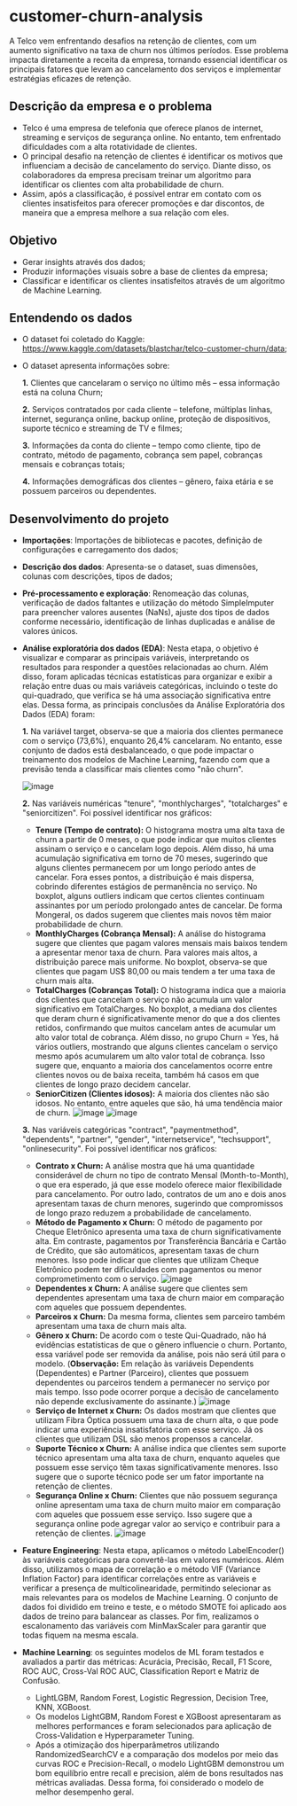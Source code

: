 # customer-churn-analysis
A Telco vem enfrentando desafios na retenção de clientes, com um aumento significativo na taxa de churn nos últimos períodos. Esse problema impacta diretamente a receita da empresa, tornando essencial identificar os principais fatores que levam ao cancelamento dos serviços e implementar estratégias eficazes de retenção.

## Descrição da empresa e o problema
- Telco é uma empresa de telefonia que oferece planos de internet, streaming e serviços de segurança online. No entanto, tem enfrentado dificuldades com a alta rotatividade de clientes.
- O principal desafio na retenção de clientes é identificar os motivos que influenciam a decisão de cancelamento do serviço. Diante disso, os colaboradores da empresa precisam treinar um algoritmo para identificar os clientes com alta probabilidade de churn.
- Assim, após a classificação, é possível entrar em contato com os clientes insatisfeitos para oferecer promoções e dar discontos, de maneira que a empresa melhore a sua relação com eles.

## Objetivo
- Gerar insights através dos dados;
- Produzir informações visuais sobre a base de clientes da empresa;
- Classificar e identificar os clientes insatisfeitos através de um algoritmo de Machine Learning.

## Entendendo os dados
- O dataset foi coletado do Kaggle: https://www.kaggle.com/datasets/blastchar/telco-customer-churn/data;
- O dataset apresenta informações sobre:

    **1.** Clientes que cancelaram o serviço no último mês – essa informação está na coluna Churn;
  
    **2.** Serviços contratados por cada cliente – telefone, múltiplas linhas, internet, segurança online, backup online, proteção de dispositivos, suporte técnico e streaming de TV e filmes;
  
    **3.** Informações da conta do cliente – tempo como cliente, tipo de contrato, método de pagamento, cobrança sem papel, cobranças mensais e cobranças totais;

    **4.** Informações demográficas dos clientes – gênero, faixa etária e se possuem parceiros ou dependentes.

## Desenvolvimento do projeto
- **Importações**: Importações de bibliotecas e pacotes, definição de configurações e carregamento dos dados;
- **Descrição dos dados**: Apresenta-se o dataset, suas dimensões, colunas com descrições, tipos de dados;
- **Pré-processamento e exploração**: Renomeação das colunas, verificação de dados faltantes e utilização do método SimpleImputer para preencher valores ausentes (NaNs), ajuste dos tipos de dados conforme necessário, identificação de linhas duplicadas e análise de valores únicos.
- **Análise exploratória dos dados (EDA)**: Nesta etapa, o objetivo é visualizar e comparar as principais variáveis, interpretando os resultados para responder a questões relacionadas ao churn. Além disso, foram aplicadas técnicas estatísticas para organizar e exibir a relação entre duas ou mais variáveis categóricas, incluindo o teste do qui-quadrado, que verifica se há uma associação significativa entre elas. Dessa forma, as principais conclusões da Análise Exploratória dos Dados (EDA) foram:

  **1.** Na variável target, observa-se que a maioria dos clientes permanece com o serviço (73,6%), enquanto 26,4% cancelaram. No entanto, esse conjunto de dados está desbalanceado, o que pode impactar o treinamento dos modelos de Machine Learning, fazendo com que a previsão tenda a classificar mais clientes como "não churn".

  ![image](https://github.com/user-attachments/assets/ab406bf5-cfff-4c5f-bf75-50959b3a404d)

  
  **2.** Nas variáveis numéricas "tenure", "monthlycharges", "totalcharges" e "seniorcitizen". Foi possível identificar nos gráficos:

     - **Tenure (Tempo de contrato):** O histograma mostra uma alta taxa de churn a partir de 0 meses, o que pode indicar que muitos clientes assinam o serviço e o cancelam logo depois. Além disso, há uma acumulação significativa em torno de 70 meses, sugerindo que alguns clientes permanecem por um longo período antes de cancelar. Fora esses pontos, a distribuição é mais dispersa, cobrindo diferentes estágios de permanência no serviço. No boxplot, alguns outliers indicam que certos clientes continuam assinantes por um período prolongado antes de cancelar. De forma Mongeral, os dados sugerem que clientes mais novos têm maior probabilidade de churn.
     - **MonthlyCharges (Cobrança Mensal):** A análise do histograma sugere que clientes que pagam valores mensais mais baixos tendem a apresentar menor taxa de churn. Para valores mais altos, a distribuição parece mais uniforme. No boxplot, observa-se que clientes que pagam US$ 80,00 ou mais tendem a ter uma taxa de churn mais alta.
     - **TotalCharges (Cobranças Total):** O histograma indica que a maioria dos clientes que cancelam o serviço não acumula um valor significativo em TotalCharges. No boxplot, a mediana dos clientes que deram churn é significativamente menor do que a dos clientes retidos, confirmando que muitos cancelam antes de acumular um alto valor total de cobrança. Além disso, no grupo Churn = Yes, há vários outliers, mostrando que alguns clientes cancelam o serviço mesmo após acumularem um alto valor total de cobrança. Isso sugere que, enquanto a maioria dos cancelamentos ocorre entre clientes novos ou de baixa receita, também há casos em que clientes de longo prazo decidem cancelar.
     - **SeniorCitizen (Clientes idosos):** A maioria dos clientes não são idosos. No entanto, entre aqueles que são, há uma tendência maior de churn.
  ![image](https://github.com/user-attachments/assets/496f19ce-57fd-43d1-b771-0d1c95192755)
  ![image](https://github.com/user-attachments/assets/cb8de959-dcc2-470f-a189-7fbba342a7fa)

   **3.** Nas variáveis categóricas "contract", "paymentmethod", "dependents", "partner", "gender", "internetservice", "techsupport", "onlinesecurity". Foi possível identificar nos gráficos:

     - **Contrato x Churn:** A análise mostra que há uma quantidade considerável de churn no tipo de contrato Mensal (Month-to-Month), o que era esperado, já que esse modelo oferece maior flexibilidade para cancelamento. Por outro lado, contratos de um ano e dois anos apresentam taxas de churn menores, sugerindo que compromissos de longo prazo reduzem a probabilidade de cancelamento.
     - **Método de Pagamento x Churn:** O método de pagamento por Cheque Eletrônico apresenta uma taxa de churn significativamente alta. Em contraste, pagamentos por Transferência Bancária e Cartão de Crédito, que são automáticos, apresentam taxas de churn menores. Isso pode indicar que clientes que utilizam Cheque Eletrônico podem ter dificuldades com pagamentos ou menor comprometimento com o serviço.
  ![image](https://github.com/user-attachments/assets/519f58b1-8bf6-47de-bcf5-0cae5aacde43)
     - **Dependentes x Churn:** A análise sugere que clientes sem dependentes apresentam uma taxa de churn maior em comparação com aqueles que possuem dependentes.
     - **Parceiros x Churn:** Da mesma forma, clientes sem parceiro também apresentam uma taxa de churn mais alta.
     - **Gênero x Churn:** De acordo com o teste Qui-Quadrado, não há evidências estatísticas de que o gênero influencie o churn. Portanto, essa variável pode ser removida da análise, pois não será útil para o modelo. (**Observação:** Em relação às variáveis Dependents (Dependentes) e Partner (Parceiro), clientes que possuem dependentes ou parceiros tendem a permanecer no serviço por mais tempo.
Isso pode ocorrer porque a decisão de cancelamento não depende exclusivamente do assinante.)
   ![image](https://github.com/user-attachments/assets/d82cb238-5c69-4cd4-b998-0497f4f8baec)
     - **Serviço de Internet x Churn:** Os dados mostram que clientes que utilizam Fibra Óptica possuem uma taxa de churn alta, o que pode indicar uma experiência insatisfatória com esse serviço. Já os clientes que utilizam DSL são menos propensos a cancelar.
     - **Suporte Técnico x Churn:** A análise indica que clientes sem suporte técnico apresentam uma alta taxa de churn, enquanto aqueles que possuem esse serviço têm taxas significativamente menores. Isso sugere que o suporte técnico pode ser um fator importante na retenção de clientes.
     - **Segurança Online x Churn:** Clientes que não possuem segurança online apresentam uma taxa de churn muito maior em comparação com aqueles que possuem esse serviço. Isso sugere que a segurança online pode agregar valor ao serviço e contribuir para a retenção de clientes.
  ![image](https://github.com/user-attachments/assets/5e327ef1-3855-436f-b8a6-2f38ef19434b)
- **Feature Engineering**: Nesta etapa, aplicamos o método LabelEncoder() às variáveis categóricas para convertê-las em valores numéricos. Além disso, utilizamos o mapa de correlação e o método VIF (Variance Inflation Factor) para identificar correlações entre as variáveis e verificar a presença de multicolinearidade, permitindo selecionar as mais relevantes para os modelos de Machine Learning. O conjunto de dados foi dividido em treino e teste, e o método SMOTE foi aplicado aos dados de treino para balancear as classes. Por fim, realizamos o escalonamento das variáveis com MinMaxScaler para garantir que todas fiquem na mesma escala.
- **Machine Learning**: os seguintes modelos de ML foram testados e avaliados a partir das métricas: Acurácia, Precisão, Recall, F1 Score, ROC AUC, Cross-Val ROC AUC, Classification Report e Matriz de Confusão.

     - LightLGBM, Random Forest, Logistic Regression, Decision Tree, KNN, XGBoost.
     - Os modelos LightGBM, Random Forest e XGBoost apresentaram as melhores performances e foram selecionados para aplicação de Cross-Validation e Hyperparameter Tuning.
     - Após a otimização dos hiperparâmetros utilizando RandomizedSearchCV e a comparação dos modelos por meio das curvas ROC e Precision-Recall, o modelo LightGBM demonstrou um bom equilíbrio entre recall e precision, além de bons resultados nas métricas avaliadas. Dessa forma, foi considerado o modelo de melhor desempenho geral.
